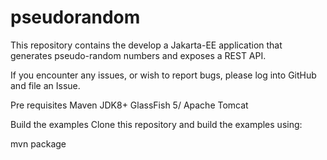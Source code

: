 # pseudorandom

This repository contains the develop a Jakarta-EE application that generates pseudo-random numbers and exposes a REST API.

If you encounter any issues, or wish to report bugs, please log into GitHub and file an Issue.

Pre requisites
Maven
JDK8+
GlassFish 5/ Apache Tomcat

Build the examples
Clone this repository and build the examples using:

mvn package
